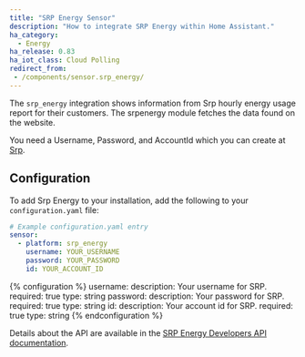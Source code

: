 ```yaml
---
title: "SRP Energy Sensor"
description: "How to integrate SRP Energy within Home Assistant."
ha_category:
  - Energy
ha_release: 0.83
ha_iot_class: Cloud Polling
redirect_from:
 - /components/sensor.srp_energy/
---
```


The `srp_energy` integration shows information from Srp hourly energy usage report for their customers. The srpenergy module fetches the data found on the website.

You need a Username, Password, and AccountId which you can create at [Srp](https://www.srpnet.com).

## Configuration

To add Srp Energy to your installation, add the following to your `configuration.yaml` file:

```yaml
# Example configuration.yaml entry
sensor:
  - platform: srp_energy
    username: YOUR_USERNAME
    password: YOUR_PASSWORD
    id: YOUR_ACCOUNT_ID
```

{% configuration %}
username:
  description: Your username for SRP.
  required: true
  type: string
password:
  description: Your password for SRP.
  required: true
  type: string
id:
  description: Your account id for SRP.
  required: true
  type: string
{% endconfiguration %}

Details about the API are available in the [SRP Energy Developers API documentation](https://srpenergy-api-client-python.readthedocs.io/en/latest/?badge=latest).
